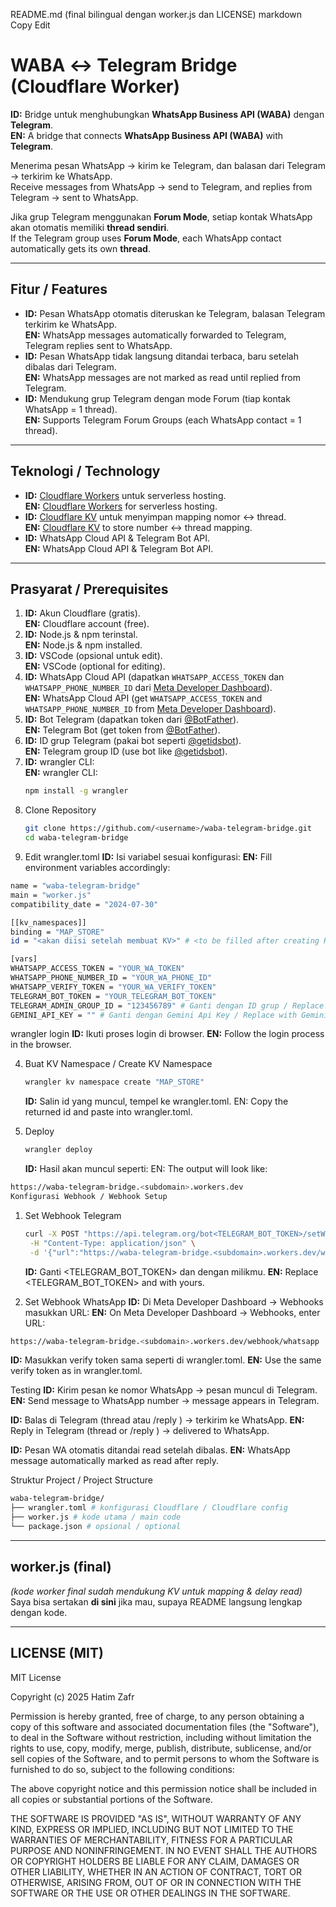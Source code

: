 README.md (final bilingual dengan worker.js dan LICENSE)
markdown
Copy
Edit

# WABA ↔ Telegram Bridge (Cloudflare Worker)

**ID:** Bridge untuk menghubungkan **WhatsApp Business API (WABA)** dengan **Telegram**.  
**EN:** A bridge that connects **WhatsApp Business API (WABA)** with **Telegram**.

Menerima pesan WhatsApp → kirim ke Telegram, dan balasan dari Telegram → terkirim ke WhatsApp.  
Receive messages from WhatsApp → send to Telegram, and replies from Telegram → sent to WhatsApp.

Jika grup Telegram menggunakan **Forum Mode**, setiap kontak WhatsApp akan otomatis memiliki **thread sendiri**.  
If the Telegram group uses **Forum Mode**, each WhatsApp contact automatically gets its own **thread**.

---

## Fitur / Features

- **ID:** Pesan WhatsApp otomatis diteruskan ke Telegram, balasan Telegram terkirim ke WhatsApp.  
  **EN:** WhatsApp messages automatically forwarded to Telegram, Telegram replies sent to WhatsApp.
- **ID:** Pesan WhatsApp tidak langsung ditandai terbaca, baru setelah dibalas dari Telegram.  
  **EN:** WhatsApp messages are not marked as read until replied from Telegram.
- **ID:** Mendukung grup Telegram dengan mode Forum (tiap kontak WhatsApp = 1 thread).  
  **EN:** Supports Telegram Forum Groups (each WhatsApp contact = 1 thread).

---

## Teknologi / Technology

- **ID:** [Cloudflare Workers](https://developers.cloudflare.com/workers/) untuk serverless hosting.  
  **EN:** [Cloudflare Workers](https://developers.cloudflare.com/workers/) for serverless hosting.
- **ID:** [Cloudflare KV](https://developers.cloudflare.com/workers/runtime-apis/kv/) untuk menyimpan mapping nomor ↔ thread.  
  **EN:** [Cloudflare KV](https://developers.cloudflare.com/workers/runtime-apis/kv/) to store number ↔ thread mapping.
- **ID:** WhatsApp Cloud API & Telegram Bot API.  
  **EN:** WhatsApp Cloud API & Telegram Bot API.

---

## Prasyarat / Prerequisites

1. **ID:** Akun Cloudflare (gratis).  
   **EN:** Cloudflare account (free).
2. **ID:** Node.js & npm terinstal.  
   **EN:** Node.js & npm installed.
3. **ID:** VSCode (opsional untuk edit).  
   **EN:** VSCode (optional for editing).
4. **ID:** WhatsApp Cloud API (dapatkan `WHATSAPP_ACCESS_TOKEN` dan `WHATSAPP_PHONE_NUMBER_ID` dari [Meta Developer Dashboard](https://developers.facebook.com/)).  
   **EN:** WhatsApp Cloud API (get `WHATSAPP_ACCESS_TOKEN` and `WHATSAPP_PHONE_NUMBER_ID` from [Meta Developer Dashboard](https://developers.facebook.com/)).
5. **ID:** Bot Telegram (dapatkan token dari [@BotFather](https://t.me/BotFather)).  
   **EN:** Telegram Bot (get token from [@BotFather](https://t.me/BotFather)).
6. **ID:** ID grup Telegram (pakai bot seperti [@getidsbot](https://t.me/getidsbot)).  
   **EN:** Telegram group ID (use bot like [@getidsbot](https://t.me/getidsbot)).
7. **ID:** wrangler CLI:  
    **EN:** wrangler CLI:
   ```bash
   npm install -g wrangler
   ```
8. Clone Repository
   ```bash
   git clone https://github.com/<username>/waba-telegram-bridge.git
   cd waba-telegram-bridge
   ```
9. Edit wrangler.toml
   **ID:** Isi variabel sesuai konfigurasi:
   **EN:** Fill environment variables accordingly:

```bash
name = "waba-telegram-bridge"
main = "worker.js"
compatibility_date = "2024-07-30"

[[kv_namespaces]]
binding = "MAP_STORE"
id = "<akan diisi setelah membuat KV>" # <to be filled after creating KV>

[vars]
WHATSAPP_ACCESS_TOKEN = "YOUR_WA_TOKEN"
WHATSAPP_PHONE_NUMBER_ID = "YOUR_WA_PHONE_ID"
WHATSAPP_VERIFY_TOKEN = "YOUR_WA_VERIFY_TOKEN"
TELEGRAM_BOT_TOKEN = "YOUR_TELEGRAM_BOT_TOKEN"
TELEGRAM_ADMIN_GROUP_ID = "123456789" # Ganti dengan ID grup / Replace with group ID 3. Login Cloudflare
GEMINI_API_KEY = "" # Ganti dengan Gemini Api Key / Replace with Gemini Api Key
```

wrangler login
**ID:** Ikuti proses login di browser.
**EN:** Follow the login process in the browser.

4. Buat KV Namespace / Create KV Namespace

   ```bash
   wrangler kv namespace create "MAP_STORE"
   ```

   **ID:** Salin id yang muncul, tempel ke wrangler.toml.
   EN: Copy the returned id and paste into wrangler.toml.

5. Deploy
   ```bash
   wrangler deploy
   ```
   **ID:** Hasil akan muncul seperti:
   EN: The output will look like:

```bash
https://waba-telegram-bridge.<subdomain>.workers.dev
Konfigurasi Webhook / Webhook Setup
```

1. Set Webhook Telegram

   ```bash
   curl -X POST "https://api.telegram.org/bot<TELEGRAM_BOT_TOKEN>/setWebhook" \
    -H "Content-Type: application/json" \
    -d '{"url":"https://waba-telegram-bridge.<subdomain>.workers.dev/webhook/telegram"}'
   ```

   **ID:** Ganti <TELEGRAM_BOT_TOKEN> dan <subdomain> dengan milikmu.
   **EN:** Replace <TELEGRAM_BOT_TOKEN> and <subdomain> with yours.

2. Set Webhook WhatsApp
   **ID:** Di Meta Developer Dashboard → Webhooks masukkan URL:
   **EN:** On Meta Developer Dashboard → Webhooks, enter URL:

```bash
https://waba-telegram-bridge.<subdomain>.workers.dev/webhook/whatsapp
```

**ID:** Masukkan verify token sama seperti di wrangler.toml.
**EN:** Use the same verify token as in wrangler.toml.

Testing
**ID:** Kirim pesan ke nomor WhatsApp → pesan muncul di Telegram.
**EN:** Send message to WhatsApp number → message appears in Telegram.

**ID:** Balas di Telegram (thread atau /reply <nomor> <pesan>) → terkirim ke WhatsApp.
**EN:** Reply in Telegram (thread or /reply <number> <message>) → delivered to WhatsApp.

**ID:** Pesan WA otomatis ditandai read setelah dibalas.
**EN:** WhatsApp message automatically marked as read after reply.

Struktur Project / Project Structure

```bash
waba-telegram-bridge/
├── wrangler.toml # konfigurasi Cloudflare / Cloudflare config
├── worker.js # kode utama / main code
└── package.json # opsional / optional
```

---

## **worker.js (final)**

_(kode worker final sudah mendukung KV untuk mapping & delay read)_  
Saya bisa sertakan **di sini** jika mau, supaya README langsung lengkap dengan kode.

---

## **LICENSE (MIT)**

MIT License

Copyright (c) 2025 Hatim Zafr

Permission is hereby granted, free of charge, to any person obtaining a copy
of this software and associated documentation files (the "Software"), to deal
in the Software without restriction, including without limitation the rights
to use, copy, modify, merge, publish, distribute, sublicense, and/or sell
copies of the Software, and to permit persons to whom the Software is
furnished to do so, subject to the following conditions:

The above copyright notice and this permission notice shall be included in all
copies or substantial portions of the Software.

THE SOFTWARE IS PROVIDED "AS IS", WITHOUT WARRANTY OF ANY KIND, EXPRESS OR
IMPLIED, INCLUDING BUT NOT LIMITED TO THE WARRANTIES OF MERCHANTABILITY,
FITNESS FOR A PARTICULAR PURPOSE AND NONINFRINGEMENT. IN NO EVENT SHALL THE
AUTHORS OR COPYRIGHT HOLDERS BE LIABLE FOR ANY CLAIM, DAMAGES OR OTHER
LIABILITY, WHETHER IN AN ACTION OF CONTRACT, TORT OR OTHERWISE, ARISING FROM,
OUT OF OR IN CONNECTION WITH THE SOFTWARE OR THE USE OR OTHER DEALINGS IN THE
SOFTWARE.
